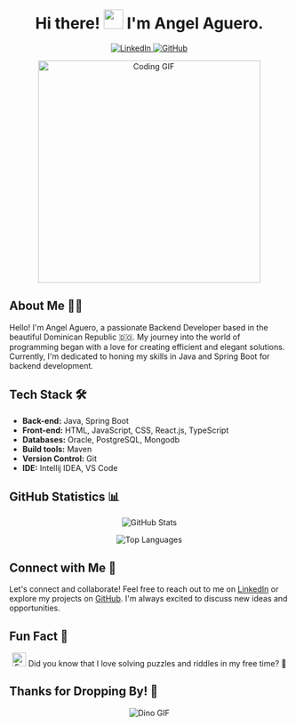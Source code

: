 <h1 align="center">Hi there! <img src="https://media.giphy.com/media/hvRJCLFzcasrR4ia7z/giphy.gif" width="35"> I'm Angel Aguero.</h1>

<p align="center">
  <a href="https://www.linkedin.com/in/angel-aguero/" target="_blank">
    <img src="https://img.icons8.com/doodle/40/000000/linkedin--v2.png" alt="LinkedIn"/>
  </a>
  <a href="https://github.com/Angel-Raa" target="_blank">
    <img src="https://img.icons8.com/doodle/40/000000/github--v1.png" alt="GitHub"/>
  </a>
</p>

<p align="center">
  <img align="center" width="400" src="https://media.giphy.com/media/SWoSkN6DxTszqIKEqv/giphy.gif" alt="Coding GIF"/>
</p>

## About Me 👨‍💻

Hello! I'm Angel Aguero, a passionate Backend Developer based in the beautiful Dominican Republic 🇩🇴. My journey into the world of programming began with a love for creating efficient and elegant solutions. Currently, I'm dedicated to honing my skills in Java and Spring Boot for backend development.

## Tech Stack 🛠️

- **Back-end:** Java, Spring Boot
- **Front-end:** HTML, JavaScript, CSS, React.js, TypeScript
- **Databases:** Oracle, PostgreSQL, Mongodb
- **Build tools:** Maven
- **Version Control:** Git
- **IDE:** Intellij IDEA, VS Code

## GitHub Statistics 📊

<p align="center">
  <img src="https://github-readme-stats.vercel.app/api?username=Angel-Raa&show_icons=true&theme=dark" alt="GitHub Stats"/>
</p>

<p align="center">
  <img src="https://github-readme-stats.vercel.app/api/top-langs/?username=Angel-Raa&layout=compact&theme=dark" alt="Top Languages"/>
</p>

## Connect with Me 🤝

Let's connect and collaborate! Feel free to reach out to me on [LinkedIn](https://www.linkedin.com/in/angel-aguero/) or explore my projects on [GitHub](https://github.com/Angel-Raa). I'm always excited to discuss new ideas and opportunities.

## Fun Fact 🎉

<p align="center">
  <img src="https://raw.githubusercontent.com/marcos-inja/marcos-inja/main/gifs/haha.gif" width="25px" alt="Fun GIF"/>
  Did you know that I love solving puzzles and riddles in my free time? 🧩
</p>

## Thanks for Dropping By! 👋

<p align="center">
  <img src="https://raw.githubusercontent.com/saadeghi/saadeghi/master/dino.gif" alt="Dino GIF"/>
</p>

<!--
**Angel-Raa/Angel-Raa** is a ✨ _special_ ✨ repository because its `README.md` (this file) appears on your GitHub profile.
-->
